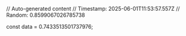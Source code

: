 // Auto-generated content
// Timestamp: 2025-06-01T11:53:57.557Z
// Random: 0.8599067026785738

const data = 0.7433513501737976;